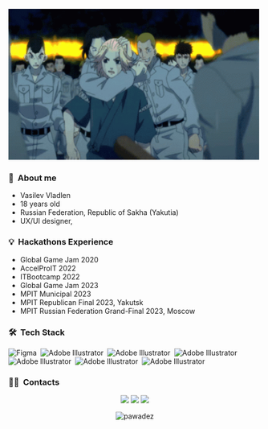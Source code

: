 </p>
<p align="left">
  <img src="tokyo-revengers-mikey.gif" height="300" width="500">
</p>

### 🌱 &nbsp;About me

- Vasilev Vladlen
- 18 years old
- Russian Federation, Republic of Sakha (Yakutia)
- UX/UI designer,
  
### 💡 &nbsp;Hackathons Experience
- Global Game Jam 2020
- AccelProIT 2022
- ITBootcamp 2022
- Global Game Jam 2023
- MPIT Municipal 2023
- MPIT Republican Final 2023, Yakutsk
- MPIT Russian Federation Grand-Final 2023, Moscow

### 🛠 &nbsp;Tech Stack
![Figma](https://img.shields.io/badge/-Figma-05122A?style=flat&logo=figma&logoColor=white)&nbsp;
![Adobe Illustrator](https://img.shields.io/badge/-Illustrator-05122A?style=flat&logo=adobe&logoColor=white)&nbsp;
![Adobe Illustrator](https://img.shields.io/badge/-Photoshop-05122A?style=flat&logo=adobe&logoColor=white)&nbsp;
![Adobe Illustrator](https://img.shields.io/badge/-AfterEffects-05122A?style=flat&logo=adobe&logoColor=white)&nbsp;
![Adobe Illustrator](https://img.shields.io/badge/-InDesign-05122A?style=flat&logo=adobe&logoColor=white)&nbsp;
![Adobe Illustrator](https://img.shields.io/badge/-Unity-05122A?style=flat&logo=unity&logoColor=white)&nbsp;
![Adobe Illustrator](https://img.shields.io/badge/-UE4-05122A?style=flat&logo=unrealengine&logoColor=white)&nbsp;

### 🤝🏻 &nbsp;Contacts

<p align="center">
<a href="https://vk.com/pawade"><img src="https://img.shields.io/badge/-@pawade-1877F2?style=flat&logo=vk"/></a>
<a href="https://t.me/pawadez"><img src="https://img.shields.io/badge/-@pawadez-1877F2?style=flat&logo=telegram"/></a>
<a href="https://mail.google.com/mail/u/0/#inbox?compose=new"><img src="https://img.shields.io/badge/-ckr.naikax@gmail.com-1877F2?style=flat&logo=gmail"/></a>
</p>

<p align="center"> <img src="https://github-readme-stats.vercel.app/api?username=pawadez&show_icons=true&theme=great-gatsby" alt="pawadez" />
